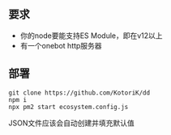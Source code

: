 ## 要求
* 你的node要能支持ES Module，即在v12以上
* 有一个onebot http服务器
## 部署
```
git clone https://github.com/KotoriK/dd
npm i
npx pm2 start ecosystem.config.js
```
JSON文件应该会自动创建并填充默认值